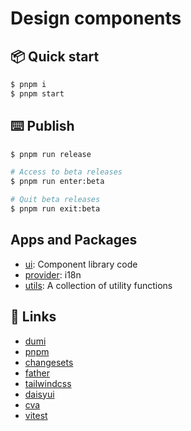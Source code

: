 # Design components

## 📦 Quick start

```bash
$ pnpm i
$ pnpm start
```

## ⌨️ Publish

```bash
$ pnpm run release

# Access to beta releases
$ pnpm run enter:beta

# Quit beta releases
$ pnpm run exit:beta
```

## Apps and Packages
- [ui](packages%2Fui): Component library code
- [provider](packages%2Fprovider): i18n
- [utils](packages%2Futils): A collection of utility functions

## 🔗 Links

- [dumi](https://d.umijs.org/)
- [pnpm](https://pnpm.io/)
- [changesets](https://github.com/changesets/changesets)
- [father](https://github.com/umijs/father)
- [tailwindcss](https://tailwindcss.com/)
- [daisyui](https://daisyui.com/)
- [cva](https://cva.style/)
- [vitest](https://cn.vitest.dev/)
